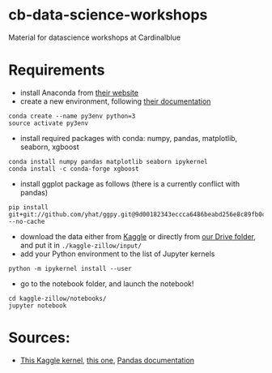 # cb-data-science-workshops
Material for datascience workshops at Cardinalblue

# Requirements
* install Anaconda from [their website](https://docs.continuum.io/anaconda/install/)
* create a new environment, following [their documentation](https://conda.io/docs/using/envs.html)
```
conda create --name py3env python=3
source activate py3env
```

* install required packages with conda: numpy, pandas, matplotlib, seaborn, xgboost
```
conda install numpy pandas matplotlib seaborn ipykernel
conda install -c conda-forge xgboost
```
* install ggplot package as follows (there is a currently conflict with pandas)
```
pip install git+git://github.com/yhat/ggpy.git@9d00182343eccca6486beabd256e8c89fb0c59e8 --no-cache
```
* download the data either from [Kaggle](https://www.kaggle.com/c/zillow-prize-1/data) or directly from [our Drive folder](https://www.dropbox.com/sh/zc5qwkt41gt3805/AAB6d5RxHjQkJTCw_clyA_KIa?dl=0), and put it in ```./kaggle-zillow/input/```
* add your Python environment to the list of Jupyter kernels
```
python -m ipykernel install --user
```
* go to the notebook folder, and launch the notebook!
```
cd kaggle-zillow/notebooks/
jupyter notebook
```


# Sources:
* [This Kaggle kernel](https://www.kaggle.com/sudalairajkumar/simple-exploration-notebook-zillow-prize), [this one](https://www.kaggle.com/aharless/xgboost-lightgbm-and-ols), [Pandas documentation](https://pandas.pydata.org/pandas-docs/stable/visualization.html)
